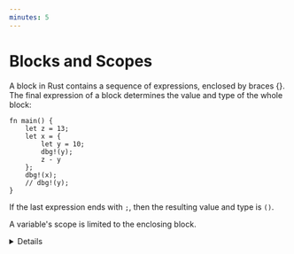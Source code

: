 ```yaml
---
minutes: 5
---
```


# Blocks and Scopes

A block in Rust contains a sequence of expressions, enclosed by braces {}. The
final expression of a block determines the value and type of the whole block:

```rust,editable
fn main() {
    let z = 13;
    let x = {
        let y = 10;
        dbg!(y);
        z - y
    };
    dbg!(x);
    // dbg!(y);
}
```

If the last expression ends with `;`, then the resulting value and type is `()`.

A variable's scope is limited to the enclosing block.

<details>

- You can explain that dbg! is a Rust macro that prints and returns the value of
  a given expression for quick and dirty debugging.

- You can show how the value of the block changes by changing the last line in
  the block. For instance, adding/removing a semicolon or using a `return`.

- Demonstrate that attempting to access `y` outside of its scope won't compile.

- Values are effectively "deallocated" when they go out of their scope, even if
  their data on the stack is still there.

</details>
